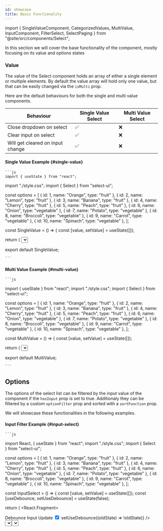 ```yaml
---
id: showcase
title: Basic Functionality
---
```


import {
SingleValueComponent,
CategorizedValues,
MultiValue,
InputComponent,
FilterSelect,
SelectPaging
} from "@site/src/components/Select";

In this section we will cover the base functionality of the component, mostly focusing on its value and options states

### Value

The value of the Select component holds an array of either a single element or multiple elements. By default the value array will hold only one value, but that can be easily changed via the `isMulti` prop.

Here are the default behaviours for both the single and multi value components.

| **Behaviour**                    | **Single Value Select**               | **Multi Value Select**                |
| -------------------------------- | ------------------------------------- | ------------------------------------- |
| Close dropdown on select         | <div className="center-icon">✅</div> | <div className="center-icon">❌</div> |
| Clear input on select            | <div className="center-icon">✅</div> | <div className="center-icon">❌</div> |
| Will get cleared on input change | <div className="center-icon">✅</div> | <div className="center-icon">❌</div> |

#### Single Value Example {#single-value}

<SingleValueComponent />

    ```js
    import { useState } from "react";

import "./style.css";
import { Select } from "select-ui";

const options = [
{ id: 1, name: "Orange", type: "fruit" },
{ id: 2, name: "Lemon", type: "fruit" },
{ id: 3, name: "Banana", type: "fruit" },
{ id: 4, name: "Cherry", type: "fruit" },
{ id: 5, name: "Peach", type: "fruit" },
{ id: 6, name: "Onion", type: "vegetable" },
{ id: 7, name: "Potato", type: "vegetable" },
{ id: 8, name: "Broccoli", type: "vegetable" },
{ id: 9, name: "Carrot", type: "vegetable" },
{ id: 10, name: "Spinach", type: "vegetable" },
];

const SingleValue = () => {
const [value, setValue] = useState([]);

return (
<Select
      value={value}
      defaultSelectOptions={options}
      onChange={setValue}
      labelKey="name"
      hasInput={false}
    />
);
};

export default SingleValue;

    ```

#### Multi Value Example {#multi-value}

<MultiValue />

    ```js

import { useState } from "react";
import "./style.css";
import { Select } from "select-ui";

const options = [
{ id: 1, name: "Orange", type: "fruit" },
{ id: 2, name: "Lemon", type: "fruit" },
{ id: 3, name: "Banana", type: "fruit" },
{ id: 4, name: "Cherry", type: "fruit" },
{ id: 5, name: "Peach", type: "fruit" },
{ id: 6, name: "Onion", type: "vegetable" },
{ id: 7, name: "Potato", type: "vegetable" },
{ id: 8, name: "Broccoli", type: "vegetable" },
{ id: 9, name: "Carrot", type: "vegetable" },
{ id: 10, name: "Spinach", type: "vegetable" },
];

const MultiValue = () => {
const [value, setValue] = useState([]);

return (
<Select
      value={value}
      isMultiValue={true}
      defaultSelectOptions={options}
      onChange={setValue}
      labelKey="name"
      hasInput={false}
    />
);
};

export default MultiValue;

    ```

## Options

The options of the select list can be filtered by the input value of the component if the `hasInput` prop is set to true. Additionaly they can be filtered by a custom `optionFilter` prop and sorted with a `sortFunction` prop.

We will showcase these functionalities in the following examples.

#### Input Filter Example {#input-select}

<InputComponent />

    ```js

import React, { useState } from "react";
import "./style.css";
import { Select } from "select-ui";

const options = [
{ id: 1, name: "Orange", type: "fruit" },
{ id: 2, name: "Lemon", type: "fruit" },
{ id: 3, name: "Banana", type: "fruit" },
{ id: 4, name: "Cherry", type: "fruit" },
{ id: 5, name: "Peach", type: "fruit" },
{ id: 6, name: "Onion", type: "vegetable" },
{ id: 7, name: "Potato", type: "vegetable" },
{ id: 8, name: "Broccoli", type: "vegetable" },
{ id: 9, name: "Carrot", type: "vegetable" },
{ id: 10, name: "Spinach", type: "vegetable" },
];

const InputSelect = () => {
const [value, setValue] = useState([]);
const [useDebounce, setUseDebounce] = useState(false);

return (
<React.Fragment>

<div className="input-group">
<span>Debounce Input Update</span>
<input
type="checkbox"
checked={useDebounce}
onChange={() => setUseDebounce((oldState) => !oldState)}
/>
</div>
<Select
        value={value}
        isMultiValue={true}
        debounceInputUpdate={useDebounce}
        defaultSelectOptions={options}
        onChange={setValue}
        labelKey="name"
        hasInput={true}
      />
</React.Fragment>
);
};

export default InputSelect;

    ```

#### Custom Filter Example {#filter-select}

<FilterSelect />

    ```js

import React, { useCallback, useState } from "react";

import "./style.css";
import { Select } from "select-ui";

type Plant = {
id: number;
name: string;
type: string;
};

const options: Plant[] = [
{ id: 1, name: "Orange", type: "fruit" },
{ id: 2, name: "Lemon", type: "fruit" },
{ id: 3, name: "Banana", type: "fruit" },
{ id: 4, name: "Cherry", type: "fruit" },
{ id: 5, name: "Peach", type: "fruit" },
{ id: 6, name: "Onion", type: "vegetable" },
{ id: 7, name: "Potato", type: "vegetable" },
{ id: 8, name: "Broccoli", type: "vegetable" },
{ id: 9, name: "Carrot", type: "vegetable" },
{ id: 10, name: "Spinach", type: "vegetable" },
];

const FilterSelect = () => {
const [value, setValue] = useState([]);
const [filterBy, setFilterBy] = useState("");
const [useSort, setUseSort] = useState(false);

const customFilter = useCallback(
(option: Plant) => {
if (filterBy) {
return option.type === filterBy;
}
},
[filterBy]
);

const toggleFilterValue = (targetValue: string) =>
filterBy === targetValue ? setFilterBy("") : setFilterBy(targetValue);

const sortByName = useCallback(
(options: Plant[]) => options.sort((a, b) => (a.name > b.name ? 1 : -1)),
[]
);

const isFruitFilter = filterBy === "fruit";
const isVegFilter = filterBy === "vegetable";

return (
<React.Fragment>
<span>Filter by Fruit</span>
<input
type="checkbox"
checked={isFruitFilter}
onChange={() => toggleFilterValue("fruit")}
/>
<span>Filter by Vegetables</span>
<input
type="checkbox"
checked={isVegFilter}
onChange={() => toggleFilterValue("vegetable")}
/>
<span>Sort A-Z</span>
<input
type="checkbox"
checked={useSort}
onChange={() => setUseSort((prevValue) => !prevValue)}
/>
<Select
value={value}
isMultiValue={true}
defaultSelectOptions={options}
onChange={setValue}
sortFunction={useSort ? sortByName : null}
optionFilter={customFilter}
labelKey="name"
hasInput={true}
/>
</React.Fragment>
);
};

export default FilterSelect;

    ```

#### Select Paging Example {#select-paging}

In a non async enviorment the option list can also be paginated by providing the `recordsPerPage` prop. This will enable infiniteScroll and control the amount of options rendered in the list.

<SelectPaging />

    ```js

import React, { useState } from "react";

import "./style.css";
import { Select } from "select-ui";

const options = [
{ id: 1, name: "Orange", type: "fruit" },
{ id: 2, name: "Lemon", type: "fruit" },
{ id: 3, name: "Banana", type: "fruit" },
{ id: 4, name: "Cherry", type: "fruit" },
{ id: 5, name: "Peach", type: "fruit" },
{ id: 6, name: "Onion", type: "vegetable" },
{ id: 7, name: "Potato", type: "vegetable" },
{ id: 8, name: "Broccoli", type: "vegetable" },
{ id: 9, name: "Carrot", type: "vegetable" },
{ id: 10, name: "Spinach", type: "vegetable" },
{ id: 11, name: "Pineapple", type: "fruit" },
{ id: 12, name: "Blueberry", type: "fruit" },
{ id: 13, name: "Cranberry", type: "fruit" },
{ id: 14, name: "Lettuce", type: "vegetable" },
{ id: 15, name: "Cauliflower", type: "vegetable" },
];

const PagedSelect = () => {
const [value, setValue] = useState([]);

return (
<React.Fragment>
<Select
        value={value}
        isMultiValue={true}
        recordsPerPage={10}
        defaultSelectOptions={options}
        onChange={setValue}
        labelKey="name"
        hasInput={true}
      />
</React.Fragment>
);
};

export default PagedSelect;

    ```

#### Categorized Options Example {#categorized-options}

The select options can either be rendered as a regular list or they can be categorized by a property of the option state object.
In order to enable the categorization feature, you need to pass the `isCategorized` prop as true, and also provide a `categoryKey` prop.

<CategorizedValues />

```js
import { useState } from "react";
import { Select } from "select-ui";
import "./style.css";

const options = [
  { id: 1, name: "Orange", type: "fruit" },
  { id: 2, name: "Lemon", type: "fruit" },
  { id: 3, name: "Banana", type: "fruit" },
  { id: 4, name: "Cherry", type: "fruit" },
  { id: 5, name: "Peach", type: "fruit" },
  { id: 6, name: "Onion", type: "vegetable" },
  { id: 7, name: "Potato", type: "vegetable" },
  { id: 8, name: "Broccoli", type: "vegetable" },
  { id: 9, name: "Carrot", type: "vegetable" },
  { id: 10, name: "Spinach", type: "vegetable" },
];

const CategorizedValues = () => {
  const [value, setValue] = useState([]);

  return (
    <Select
      value={value}
      defaultSelectOptions={options}
      isCategorized={true}
      categoryKey="type"
      onChange={setValue}
      labelKey="name"
      hasInput={false}
    />
  );
};

export default CategorizedValues;
```
